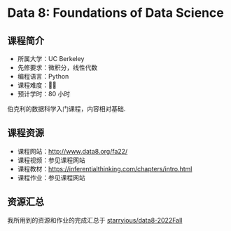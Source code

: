 # Data 8: Foundations of Data Science

## 课程简介

- 所属大学：UC Berkeley
- 先修要求：微积分，线性代数
- 编程语言：Python
- 课程难度：🌟🌟
- 预计学时：80 小时

伯克利的数据科学入门课程，内容相对基础.

## 课程资源

- 课程网站：<http://www.data8.org/fa22/>
- 课程视频：参见课程网站
- 课程教材：<https://inferentialthinking.com/chapters/intro.html>
- 课程作业：参见课程网站

## 资源汇总

我所用到的资源和作业的完成汇总于 [starryious/data8-2022Fall](https://github.com/starryious/data8-2022Fall)